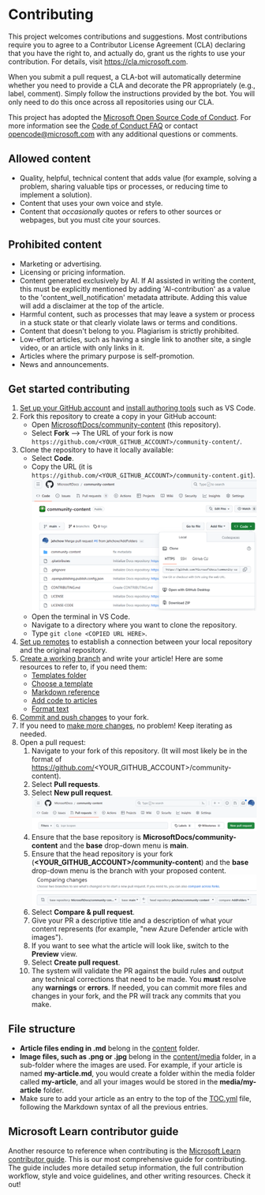 # Contributing

This project welcomes contributions and suggestions. Most contributions require you to
agree to a Contributor License Agreement (CLA) declaring that you have the right to,
and actually do, grant us the rights to use your contribution. For details, visit
https://cla.microsoft.com.

When you submit a pull request, a CLA-bot will automatically determine whether you need
to provide a CLA and decorate the PR appropriately (e.g., label, comment). Simply follow the
instructions provided by the bot. You will only need to do this once across all repositories using our CLA.

This project has adopted the [Microsoft Open Source Code of Conduct](https://opensource.microsoft.com/codeofconduct/).
For more information see the [Code of Conduct FAQ](https://opensource.microsoft.com/codeofconduct/faq/)
or contact [opencode@microsoft.com](mailto:opencode@microsoft.com) with any additional questions or comments.

## Allowed content

* Quality, helpful, technical content that adds value (for example, solving a problem, sharing valuable tips or processes, or reducing time to implement a solution).
* Content that uses your own voice and style.
* Content that *occasionally* quotes or refers to other sources or webpages, but you must cite your sources.

## Prohibited content

* Marketing or advertising.
* Licensing or pricing information.
* Content generated exclusively by AI. If AI assisted in writing the content, this must be explicitly mentioned by adding 'AI-contribution' as a value to the 'content_well_notification' metadata attribute. Adding this value will add a disclaimer at the top of the article.
* Harmful content, such as processes that may leave a system or process in a stuck state or that clearly violate laws or terms and conditions.
* Content that doesn't belong to you. Plagiarism is strictly prohibited.
* Low-effort articles, such as having a single link to another site, a single video, or an article with only links in it.
* Articles where the primary purpose is self-promotion.
* News and announcements.

## Get started contributing

1. [Set up your GitHub account](https://learn.microsoft.com/contribute/content/#create-a-github-account) and [install authoring tools](https://learn.microsoft.com/contribute/content/get-started-setup-tools) such as VS Code.
1. Fork this repository to create a copy in your GitHub account:
    * Open [MicrosoftDocs/community-content](https://github.com/MicrosoftDocs/community-content) (this repository).
    * Select **Fork** --> The URL of your fork is now `https://github.com/<YOUR_GITHUB_ACCOUNT>/community-content/`.
1. Clone the repository to have it locally available:
    * Select **Code**.
    * Copy the URL (it is `https://github.com/<YOUR_GITHUB_ACCOUNT>/community-content.git`).
      ![clone repo](media-wiki/contribution/clone-url.png)
    * Open the terminal in VS Code.
    * Navigate to a directory where you want to clone the repository.
    * Type `git clone <COPIED URL HERE>`.
1. [Set up remotes](https://learn.microsoft.com/contribute/content/get-started-setup-local#set-up-remotes) to establish a connection between your local repository and the original repository.
1. [Create a working branch](https://learn.microsoft.com/contribute/content/how-to-write-major-edits?tabs=terminal#create-and-check-out-your-working-branch) and write your article! Here are some resources to refer to, if you need them:
    * [Templates folder](https://github.com/MicrosoftDocs/community-content/tree/main/community-content/templates)
    * [Choose a template](https://github.com/MicrosoftDocs/community-content/blob/main/community-content/templates/content-type-comparison.md)
    * [Markdown reference](https://learn.microsoft.com/contribute/content/markdown-reference)
    * [Add code to articles](https://learn.microsoft.com/contribute/content/code-in-docs)
    * [Format text](https://learn.microsoft.com/contribute/content/text-formatting-guidelines)
1. [Commit and push changes](https://learn.microsoft.com/contribute/content/how-to-write-major-edits?tabs=terminal#commit-and-push-your-changes) to your fork.
1. If you need to [make more changes](https://learn.microsoft.com/contribute/content/how-to-write-major-edits?tabs=terminal#make-your-next-change), no problem! Keep iterating as needed.
1. Open a pull request:
    1. Navigate to your fork of this repository. (It will most likely be in the format of https://github.com/<YOUR_GITHUB_ACCOUNT>/community-content).
    1. Select **Pull requests**.
    1. Select **New pull request**.
       ![pull request tab](media-wiki/contribution/pull-request-tab.png)
    1. Ensure that the base repository is **MicrosoftDocs/community-content** and the **base** drop-down menu is **main**.
    1. Ensure that the head repository is your fork (**<YOUR_GITHUB_ACCOUNT>/community-content**) and the **base** drop-down menu is the branch with your proposed content.
       ![pr-request](media-wiki/contribution/pull-request-request.png)
    1. Select **Compare & pull request**.
    1. Give your PR a descriptive title and a description of what your content represents (for example, "new Azure Defender article with images").
    1. If you want to see what the article will look like, switch to the **Preview** view.
    1. Select **Create pull request**.
    1. The system will validate the PR against the build rules and output any technical corrections that need to be made. You **must** resolve any **warnings** or **errors**. If needed, you can commit more files and changes in your fork, and the PR will track any commits that you make.

## File structure

* **Article files ending in .md** belong in the [content](https://github.com/MicrosoftDocs/community-content/tree/main/community-content/content) folder.
* **Image files, such as .png or .jpg** belong in the [content/media](https://github.com/MicrosoftDocs/community-content/tree/main/community-content/content/media) folder, in a sub-folder where the images are used. For example, if your article is named **my-article.md**, you would create a folder within the media folder called **my-article**, and all your images would be stored in the **media/my-article** folder.
* Make sure to add your article as an entry to the top of the [TOC.yml](https://github.com/MicrosoftDocs/community-content/blob/main/community-content/content/TOC.yml) file, following the Markdown syntax of all the previous entries.

## Microsoft Learn contributor guide

Another resource to reference when contributing is the [Microsoft Learn contributor guide](https://learn.microsoft.com/contribute/content). This is our most comprehensive guide for contributing. The guide includes more detailed setup information, the full contribution workflow, style and voice guidelines, and other writing resources. Check it out!
